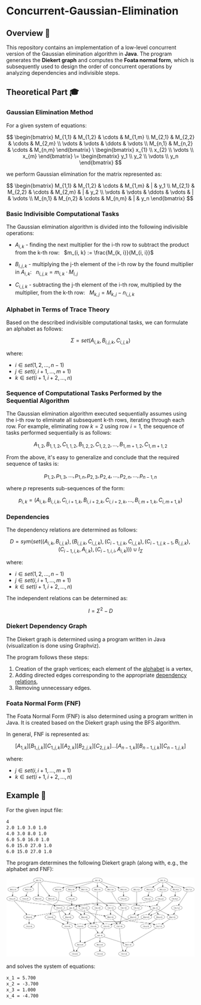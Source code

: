 # Concurrent-Gaussian-Elimination

## Overview :blossom:

This repository contains an implementation of a low-level concurrent version of the
Gaussian elimination algorithm in **Java**. The program generates the **Diekert graph**
and computes the **Foata normal form**, which is subsequently used to design the order of concurrent operations by analyzing dependencies and indivisible steps.

## Theoretical Part :mortar_board:

### Gaussian Elimination Method

For a given system of equations:

$$
\begin{bmatrix}
M_{1,1} & M_{1,2} & \cdots & M_{1,m} \\
M_{2,1} & M_{2,2} & \cdots & M_{2,m} \\
\vdots & \vdots & \ddots & \vdots \\
M_{n,1} & M_{n,2} & \cdots & M_{n,m}
\end{bmatrix}
\
\begin{bmatrix}
x_{1} \\
x_{2} \\
\vdots \\
x_{m}
\end{bmatrix}
\=
\begin{bmatrix}
y_1 \\
y_2 \\
\vdots \\
y_n
\end{bmatrix}
$$

we perform Gaussian elimination for the matrix represented as:

$$
\begin{bmatrix}
M_{1,1} & M_{1,2} & \cdots & M_{1,m} & | & y_1 \\
M_{2,1} & M_{2,2} & \cdots & M_{2,m} & | & y_2 \\
\vdots & \vdots & \ddots & \vdots & | & \vdots \\
M_{n,1} & M_{n,2} & \cdots & M_{n,m} & | & y_n
\end{bmatrix}
$$

### Basic Indivisible Computational Tasks

The Gaussian elimination algorithm is divided into the following indivisible operations:

- $A_{i, k}$ - finding the next multiplier for the i-th row to subtract the product from the k-th row: &nbsp; $m_{i, k} := \frac{M_{k, i}}{M_{i, i}}$

- $B_{i, j, k}$ - multiplying the j-th element of the i-th row by the found multiplier in $A_{i, k}$: &nbsp; $n_{i, j, k} = m_{i, k} \cdot M_{i, j}$

- $C_{i, j, k}$ - subtracting the j-th element of the i-th row, multiplied by the multiplier, from the k-th row: &nbsp; $M_{k,j} = M_{k,j} - n_{i,j,k}$

### Alphabet in Terms of Trace Theory

Based on the described indivisible computational tasks, we can formulate an alphabet as follows:

$$
\Sigma = set( A_{i, k}, B_{i, j, k}, C_{i, j, k} )
$$

where:

- $i \in set( 1, 2, \ldots, n-1 )$
- $j \in set( i, i+1, \ldots, m+1 )$
- $k \in set( i+1, i+2, \ldots, n )$

### Sequence of Computational Tasks Performed by the Sequential Algorithm

The Gaussian elimination algorithm executed sequentially assumes using the i-th row to eliminate all subsequent k-th rows, iterating through each row. For example, eliminating row $k=2$ using row $i=1$, the sequence of tasks performed sequentially is as follows:

$$
A_{1,2}, B_{1,1,2}, C_{1,1,2}, B_{1,2,2}, C_{1,2,2}, \ldots, B_{1,m+1,2}, C_{1,m+1,2}
$$

From the above, it's easy to generalize and conclude that the required sequence of tasks is:

$$
p_{1, 2}, p_{1, 3}, \ldots, p_{1, n}, p_{2, 3}, p_{2, 4}, \ldots, p_{2, n}, \ldots, p_{n-1, n}
$$

where $p$ represents sub-sequences of the form:

$$
p_{i, k} = \left( A_{i,k}, B_{i,i,k}, C_{i,i+1,k}, B_{i,i+2,k}, C_{i,i+2,k}, \ldots, B_{i,m+1,k}, C_{i,m+1,k} \right)
$$

### Dependencies

The dependency relations are determined as follows:

$$
D = sym( set( (A_{i,k}, B_{i,j,k}), (B_{i,j,k}, C_{i,j,k}), (C_{i-1,j,k}, C_{i,j,k}), (C_{i-1,j,k-1}, B_{i,j,k}), (C_{i-1,i,k}, A_{i,k}), (C_{i-1,i,i}, A_{i,k}) )) \cup I_{\Sigma}
$$

where:

- $i \in set( 1, 2, \ldots, n-1 )$
- $j \in set( i, i+1, \ldots, m+1 )$
- $k \in set( i+1, i+2, \ldots, n )$

The independent relations can be determined as:

$$
I = \Sigma^2 - D
$$

### Diekert Dependency Graph

The Diekert graph is determined using a program written in Java (visualization is done using Graphviz).

The program follows these steps:
1. Creation of the graph vertices; each element of the [alphabet](#alphabet-in-terms-of-trace-theory) is a vertex,
2. Adding directed edges corresponding to the appropriate [dependency relations](#dependencies),
3. Removing unnecessary edges.

### Foata Normal Form (FNF)

The Foata Normal Form (FNF) is also determined using a program written in Java. It is created based on the Diekert graph using the BFS algorithm. 

In general, FNF is represented as:

$$
[A_{1,k}][B_{1,j,k}][C_{1,j,k}][A_{2,k}][B_{2,j,k}][C_{2,j,k}] \dots [A_{n-1,k}][B_{n-1,j,k}][C_{n-1,j,k}]
$$

where:

- $j \in set( i, i + 1, \dots, m + 1 )$
- $k \in set( i + 1, i + 2, \dots, n )$

## Example :dart:

For the given input file:
```
4
2.0 1.0 3.0 1.0
4.0 3.0 8.0 1.0
6.0 5.0 16.0 1.0
6.0 15.0 27.0 1.0
6.0 15.0 27.0 1.0
```

The program determines the following Diekert graph (along with, e.g., the alphabet and FNF):
<p align="center">
  <img src="src/main/resources/Case2.png" alt="case2" />
</p>

and solves the system of equations:
```
x_1 = 5.700
x_2 = -3.700
x_3 = 1.000
x_4 = -4.700
```
